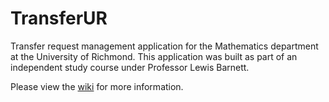TransferUR
==========

Transfer request management application for the Mathematics department at the University
of Richmond. This application was built as part of an independent study course under
Professor Lewis Barnett.

Please view the [wiki](https://github.com/nikiliu/transferur/wiki) for more information.
